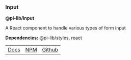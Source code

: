 ### Input

**@pi-lib/input**

A React component to handle various types of form input

**Dependencies:** @pi-lib/styles, react

<table>
  <tbody>
    <tr>
      <td><a href="https://pi.lance-taylor.com/?path=/docs/atoms-inputs-input" target="_blank">Docs</a></td>
      <td><a href="https://www.npmjs.com/package/@pi-lib/input?activeTab=readme" target="_blank">NPM</a></td>
      <td><a href="https://github.com/lancerael/pi/tree/main/src/components/atoms/inputs/Input" target="_blank">Github</a></td>
    </tr>
  </tbody>
</table>
